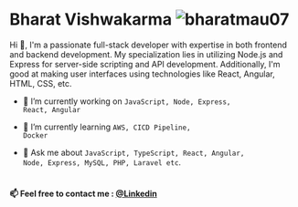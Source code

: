 <h1>Bharat Vishwakarma <img src="https://komarev.com/ghpvc/?username=bharatmau07&label=Profile%20views&color=0e75b6&style=flat" alt="bharatmau07" /> </h1>
<p>Hi 👋, I'm a passionate full-stack developer with expertise in both frontend and backend development. My specialization lies in utilizing Node.js and Express for server-side scripting and API development. Additionally, I'm good at making user interfaces using technologies like React, Angular, HTML, CSS, etc.</p>

- 🔭 I’m currently working on <code>JavaScript, Node, Express, React, Angular</code>

- 🌱 I’m currently learning <code>AWS, CICD Pipeline, Docker</code>

- 💬 Ask me about <code>JavaScript, TypeScript, React, Angular, Node, Express, MySQL, PHP, Laravel etc</code>.
<br><br>

<h4 align="left">📫 Feel free to contact me : <a href="https://www.linkedin.com/in/bharat-vishwakarma-494b71156/" target="_blank">@Linkedin</a></h4>
